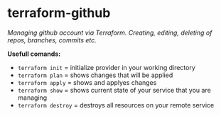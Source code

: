 # terraform-github
*Managing github account via Terraform. Creating, editing, deleting of repos, branches, commits etc.*<br/>

**Usefull comands:**
- `terraform init` = initialize provider in your working directory
- `terraform plan` = shows changes that will be applied
- `terraform apply` = shows and applyes changes
- `terraform show` = shows current state of your service that you are managing
- `terraform destroy` = destroys all resources on your remote service
